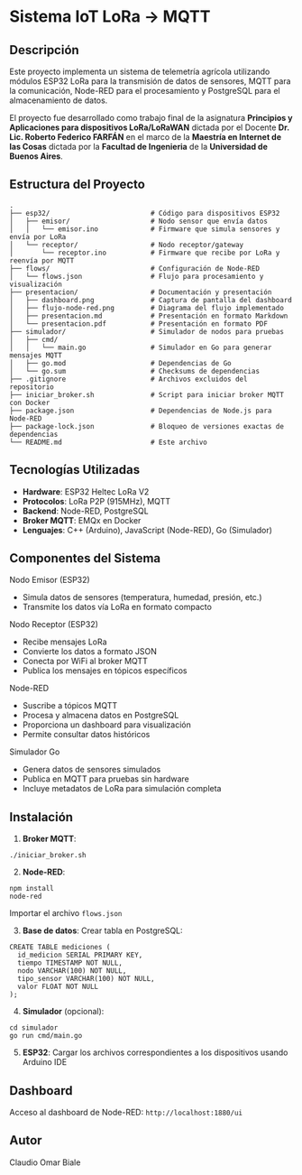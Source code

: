 # Sistema IoT LoRa → MQTT

## Descripción

Este proyecto implementa un sistema de telemetría agrícola utilizando módulos ESP32 LoRa para la transmisión de datos de sensores, MQTT para la comunicación, Node-RED para el procesamiento y PostgreSQL para el almacenamiento de datos.

El proyecto fue desarrollado como trabajo final de la  asignatura **Principios y Aplicaciones para dispositivos LoRa/LoRaWAN** dictada por el Docente **Dr. Lic. Roberto Federico FARFÁN** en el marco de la **Maestría en Internet de las Cosas** dictada por la **Facultad de Ingenieria** de la **Universidad de Buenos Aires**.


## Estructura del Proyecto

```
.
├── esp32/                         # Código para dispositivos ESP32
│   ├── emisor/                    # Nodo sensor que envía datos
│   │   └── emisor.ino             # Firmware que simula sensores y envía por LoRa
│   └── receptor/                  # Nodo receptor/gateway
│       └── receptor.ino           # Firmware que recibe por LoRa y reenvía por MQTT
├── flows/                         # Configuración de Node-RED
│   └── flows.json                 # Flujo para procesamiento y visualización
├── presentacion/                  # Documentación y presentación
│   ├── dashboard.png              # Captura de pantalla del dashboard
│   ├── flujo-node-red.png         # Diagrama del flujo implementado
│   ├── presentacion.md            # Presentación en formato Markdown
│   └── presentacion.pdf           # Presentación en formato PDF
├── simulador/                     # Simulador de nodos para pruebas
│   ├── cmd/
│   │   └── main.go                # Simulador en Go para generar mensajes MQTT
│   ├── go.mod                     # Dependencias de Go
│   └── go.sum                     # Checksums de dependencias
├── .gitignore                     # Archivos excluidos del repositorio
├── iniciar_broker.sh              # Script para iniciar broker MQTT con Docker
├── package.json                   # Dependencias de Node.js para Node-RED
├── package-lock.json              # Bloqueo de versiones exactas de dependencias 
└── README.md                      # Este archivo
```

## Tecnologías Utilizadas

- **Hardware**: ESP32 Heltec LoRa V2
- **Protocolos**: LoRa P2P (915MHz), MQTT
- **Backend**: Node-RED, PostgreSQL
- **Broker MQTT**: EMQx en Docker
- **Lenguajes**: C++ (Arduino), JavaScript (Node-RED), Go (Simulador)

## Componentes del Sistema

Nodo Emisor (ESP32)
- Simula datos de sensores (temperatura, humedad, presión, etc.)
- Transmite los datos vía LoRa en formato compacto

Nodo Receptor (ESP32)
- Recibe mensajes LoRa
- Convierte los datos a formato JSON
- Conecta por WiFi al broker MQTT
- Publica los mensajes en tópicos específicos

Node-RED

- Suscribe a tópicos MQTT
- Procesa y almacena datos en PostgreSQL
- Proporciona un dashboard para visualización
- Permite consultar datos históricos

Simulador Go

- Genera datos de sensores simulados
- Publica en MQTT para pruebas sin hardware
- Incluye metadatos de LoRa para simulación completa

## Instalación

1. **Broker MQTT**:

```
./iniciar_broker.sh
```

2. **Node-RED**:

```
npm install
node-red
```

Importar el archivo `flows.json`

3. **Base de datos**: Crear tabla en PostgreSQL:

```
CREATE TABLE mediciones (
  id_medicion SERIAL PRIMARY KEY,
  tiempo TIMESTAMP NOT NULL,
  nodo VARCHAR(100) NOT NULL,
  tipo_sensor VARCHAR(100) NOT NULL,
  valor FLOAT NOT NULL
);
```

4. **Simulador** (opcional):

```
cd simulador
go run cmd/main.go
```

5. **ESP32**: Cargar los archivos correspondientes a los dispositivos usando Arduino IDE

## Dashboard

Acceso al dashboard de Node-RED: `http://localhost:1880/ui`

## Autor

Claudio Omar Biale









